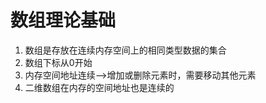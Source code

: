 # 数组理论基础

1. 数组是存放在连续内存空间上的相同类型数据的集合
2. 数组下标从0开始
3. 内存空间地址连续——>增加或删除元素时，需要移动其他元素
4. 二维数组在内存的空间地址也是连续的
